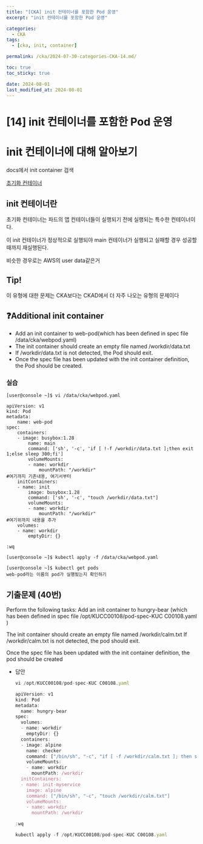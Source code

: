 ```yaml
---
title: "[CKA] init 컨테이너를 포함한 Pod 운영"
excerpt: "init 컨테이너를 포함한 Pod 운영"

categories:
  - CKA
tags:
  - [cka, init, container]

permalink: /cka/2024-07-30-categories-CKA-14.md/

toc: true
toc_sticky: true

date: 2024-08-01
last_modified_at: 2024-08-01
---
```


# [14] init 컨테이너를 포함한 Pod 운영

# init 컨테이너에 대해 알아보기

docs에서 init container 검색

[초기화 컨테이너](https://kubernetes.io/ko/docs/concepts/workloads/pods/init-containers/)

## init 컨테이너란

초기화 컨테이너는 파드의 앱 컨테이너들이 실행되기 전에 실행되는 특수한 컨테이너이다.

이 init 컨테이너가 정상적으로 실행되야 main 컨테이너가 실행되고 실패할 경우 성공할때까지 재실행된다.

비슷한 경우로는 AWS의 user data같은거

## Tip!

이 유형에 대한 문제는 CKA보다는 CKAD에서 더 자주 나오는 유형의 문제이다

## ❓Additional init container

- Add an init container to web-pod(which has been defined in spec file /data/cka/webpod.yaml)
- The init container should create an empty file named /workdir/data.txt
- If /workdir/data.txt is not detected, the Pod should exit.
- Once the spec file has been updated with the init container definition, the Pod should be created.

### 실습

```docker
[user@console ~]$ vi /data/cka/webpod.yaml

apiVersion: v1
kind: Pod
metadata:
	name: web-pod
spec:
	containers:
	- image: busybox:1.28
		name: main
		command: ['sh', '-c', 'if [ !-f /workdir/data.txt ];then exit 1;else sleep 300;fi']
		volumeMounts:
		- name: workdir
			mountPath: "/workdir"
#여기까지 기존내용, 여기서부터
	initContainers:
	- name: init
		image: busybox:1.28
		command: ['sh', '-c', "touch /workdir/data.txt"]
		volumeMounts:
		- name: workdir
			mountPath: "/workdir"
#여기위까지 내용을 추가
	volumes:
	- name: workdir
		emptyDir: {}

:wq

[user@console ~]$ kubectl apply -f /data/cka/webpod.yaml

[user@console ~]$ kubectl get pods 
web-pod라는 이름의 pod가 실행됬는지 확인하기

```

## 기출문제 (40번)

Perform the following tasks: Add an init container to hungry-bear (which has been defined in spec file /opt/KUCC00108/pod-spec-KUC C00108.yaml )

The init container should create an empty file named /workdir/calm.txt If /workdir/calm.txt is not detected, the pod should exit.

Once the spec file has been updated with the init container definition, the pod should be created

- 답안  
    ```jsx
    vi /opt/KUCC00108/pod-spec-KUC C00108.yaml
    
    apiVersion: v1
    kind: Pod
    metadata:
      name: hungry-bear
    spec:
      volumes:
      - name: workdir
        emptyDir: {}
      containers:
      - image: alpine
        name: checker
        command: ["/bin/sh", "-c", "if [ -f /workdir/calm.txt ]; then sleep 100000; else exit 1; fi"]
        volumeMounts:
        - name: workdir
          mountPath: /workdir
      initContainers:
      - name: init-myservice
        image: alpine
        command: ["/bin/sh", "-c", "touch /workdir/calm.txt"]
        volumeMounts:
        - name: workdir
          mountPath: /workdir
    
    :wq
    
    ```
    
    ```jsx
    kubectl apply -f /opt/KUCC00108/pod-spec-KUC C00108.yaml
    
    ```
